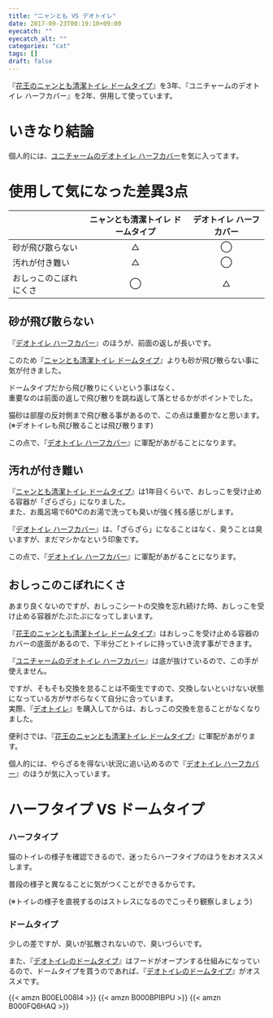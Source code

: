 ```yaml
---
title: "ニャンとも VS デオトイレ"
date: 2017-09-23T00:19:10+09:00
eyecatch: ""
eyecatch_alt: ""
categories: "cat"
tags: []
draft: false
---
```


『<a href="http://amzn.to/2xtRAZU" target="_blank">花王のニャンとも清潔トイレ ドームタイプ</a>』を3年、『ユニチャームのデオトイレ ハーフカバー』を2年、併用して使っています。

# いきなり結論
個人的には、<a href="http://amzn.to/2jQBXXA" target="_blank">ユニチャームのデオトイレ ハーフカバー</a>を気に入ってます。

# 使用して気になった差異3点

&nbsp;|ニャンとも清潔トイレ ドームタイプ|デオトイレ ハーフカバー
---|:---:|:---:
砂が飛び散らない|△|◯|
汚れが付き難い|△|◯|
おしっこのこぼれにくさ|◯|△|

## 砂が飛び散らない

『<a href="http://amzn.to/2jQBXXA" target="_blank">デオトイレ ハーフカバー</a>』のほうが、前面の返しが長いです。

このため『<a href="http://amzn.to/2xtRAZU" target="_blank">ニャンとも清潔トイレ ドームタイプ</a>』よりも砂が飛び散らない事に気が付きました。

ドームタイプだから飛び散りにくいという事はなく、<br>
重要なのは前面の返しで飛び散りを跳ね返して落とせるかがポイントでした。

猫砂は部屋の反対側まで飛び散る事があるので、この点は重要かなと思います。(※デオトイレも飛び散ることは飛び散ります)

この点で、『<a href="http://amzn.to/2jQBXXA" target="_blank">デオトイレ ハーフカバー</a>』に軍配があがることになります。

## 汚れが付き難い

『<a href="http://amzn.to/2xtRAZU" target="_blank">ニャンとも清潔トイレ ドームタイプ</a>』は1年目くらいで、おしっこを受け止める容器が「ざらざら」になりました。<br>
また、お風呂場で60℃のお湯で洗っても臭いが強く残る感じがします。

『<a href="http://amzn.to/2jQBXXA" target="_blank">デオトイレ ハーフカバー</a>』は、「ざらざら」になることはなく、臭うことは臭いますが、まだマシかなという印象です。

この点で、『<a href="http://amzn.to/2jQBXXA" target="_blank">デオトイレ ハーフカバー</a>』に軍配があがることになります。

## おしっこのこぼれにくさ

あまり良くないのですが、おしっこシートの交換を忘れ続けた時、おしっこを受け止める容器がたぷたぷになってしまいます。

『<a href="http://amzn.to/2xtRAZU" target="_blank">花王のニャンとも清潔トイレ ドームタイプ</a>』はおしっこを受け止める容器のカバーの底面があるので、下半分ごとトイレに持っていき流す事ができます。

『<a href="http://amzn.to/2jQBXXA" target="_blank">ユニチャームのデオトイレ ハーフカバー</a>』は底が抜けているので、この手が使えません。

ですが、そもそも交換を怠ることは不衛生ですので、交換しないといけない状態になっている方がサボらなくて自分に合っています。<br>
実際、『<a href="http://amzn.to/2jQBXXA" target="_blank">デオトイレ</a>』を購入してからは、おしっこの交換を怠ることがなくなりました。

便利さでは、『<a href="http://amzn.to/2xtRAZU" target="_blank">花王のニャンとも清潔トイレ ドームタイプ</a>』に軍配があがります。

個人的には、やらざるを得ない状況に追い込めるので『<a href="http://amzn.to/2jQBXXA" target="_blank">デオトイレ ハーフカバー</a>』のほうが気に入っています。

#  ハーフタイプ VS ドームタイプ
### ハーフタイプ
猫のトイレの様子を確認できるので、迷ったらハーフタイプのほうをおオススメします。

普段の様子と異なることに気がつくことができるからです。

(※トイレの様子を直視するのはストレスになるのでこっそり観察しましょう)

### ドームタイプ
少しの差ですが、臭いが拡散されないので、臭いづらいです。

また、『<a href="http://amzn.to/2xtDzeH" target="_blank">デオトイレのドームタイプ</a>』はフードがオープンする仕組みになっているので、ドームタイプを買うのであれば、『<a href="http://amzn.to/2xtDzeH" target="_blank">デオトイレのドームタイプ</a>』がオススメです。

{{< amzn B00EL008I4 >}}
{{< amzn B000BPIBPU >}}
{{< amzn B000FQ6HAQ >}}

